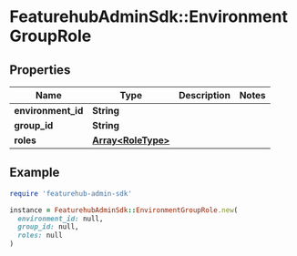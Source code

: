 # FeaturehubAdminSdk::EnvironmentGroupRole

## Properties

| Name | Type | Description | Notes |
| ---- | ---- | ----------- | ----- |
| **environment_id** | **String** |  |  |
| **group_id** | **String** |  |  |
| **roles** | [**Array&lt;RoleType&gt;**](RoleType.md) |  |  |

## Example

```ruby
require 'featurehub-admin-sdk'

instance = FeaturehubAdminSdk::EnvironmentGroupRole.new(
  environment_id: null,
  group_id: null,
  roles: null
)
```

